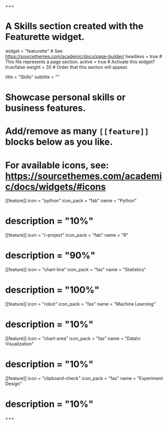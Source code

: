 +++
# A Skills section created with the Featurette widget.
widget = "featurette"  # See https://sourcethemes.com/academic/docs/page-builder/
headless = true  # This file represents a page section.
active = true  # Activate this widget? true/false
weight = 30  # Order that this section will appear.

title = "Skills"
subtitle = ""

# Showcase personal skills or business features.
# 
# Add/remove as many `[[feature]]` blocks below as you like.
# 
# For available icons, see: https://sourcethemes.com/academic/docs/widgets/#icons

[[feature]]
  icon = "python"
  icon_pack = "fab"
  name = "Python"
#  description = "10%"


[[feature]]
  icon = "r-project"
  icon_pack = "fab"
  name = "R"
#  description = "90%"
  
[[feature]]
  icon = "chart-line"
  icon_pack = "fas"
  name = "Statistics"
 # description = "100%"  
  

[[feature]]
  icon = "robot"
  icon_pack = "fas"
  name = "Machine Learning"
#  description = "10%"


[[feature]]
  icon = "chart-area"
  icon_pack = "fas"
  name = "Data\n Visualization"
#  description = "10%"


[[feature]]
  icon = "clipboard-check"
  icon_pack = "fas"
  name = "Experiment Design"
#  description = "10%"


+++
